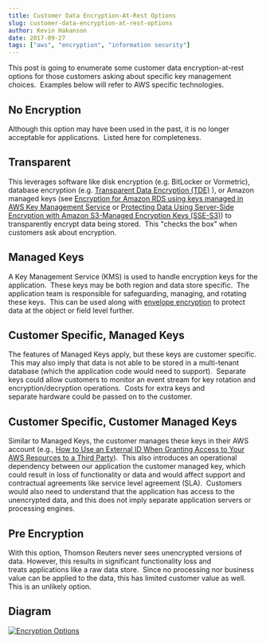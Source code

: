 ```yaml
---
title: Customer Data Encryption-At-Rest Options
slug: customer-data-encryption-at-rest-options
author: Kevin Hakanson
date: 2017-09-27
tags: ["aws", "encryption", "information security"]
---
```

This post is going to enumerate some customer data encryption-at-rest options for those customers asking about specific key management choices.  Examples below will refer to AWS specific technologies.

## No Encryption

Although this option may have been used in the past, it is no longer acceptable for applications.  Listed here for completeness.

## Transparent

This leverages software like disk encryption (e.g. BitLocker or Vormetric), database encryption (e.g. [Transparent Data Encryption (TDE)](https://docs.microsoft.com/en-us/sql/relational-databases/security/encryption/transparent-data-encryption) ), or Amazon managed keys (see [Encryption for Amazon RDS using keys managed in AWS Key Management Service](https://aws.amazon.com/about-aws/whats-new/2015/01/06/amazon-rds-encryption-with-kms-mysql-postgresql/) or [Protecting Data Using Server-Side Encryption with Amazon S3-Managed Encryption Keys (SSE-S3)](http://docs.aws.amazon.com/AmazonS3/latest/dev/UsingServerSideEncryption.html)) to transparently encrypt data being stored.  This "checks the box" when customers ask about encryption.

## Managed Keys

A Key Management Service (KMS) is used to handle encryption keys for the application.  These keys may be both region and data store specific.  The application team is responsible for safeguarding, managing, and rotating these keys.  This can be used along with [envelope encryption](http://docs.aws.amazon.com/kms/latest/developerguide/concepts.html#enveloping) to protect data at the object or field level further.

## Customer Specific, Managed Keys

The features of Managed Keys apply, but these keys are customer specific.  This may also imply that data is not able to be stored in a multi-tenant database (which the application code would need to support).  Separate keys could allow customers to monitor an event stream for key rotation and encryption/decryption operations.  Costs for extra keys and separate hardware could be passed on to the customer.

## Customer Specific, Customer Managed Keys

Similar to Managed Keys, the customer manages these keys in their AWS account (e.g., [How to Use an External ID When Granting Access to Your AWS Resources to a Third Party](https://docs.aws.amazon.com/IAM/latest/UserGuide/id_roles_create_for-user_externalid.html)).  This also introduces an operational dependency between our application the customer managed key, which could result in loss of functionality or data and would affect support and contractual agreements like service level agreement (SLA).  Customers would also need to understand that the application has access to the unencrypted data, and this does not imply separate application servers or processing engines.

## Pre Encryption

With this option, Thomson Reuters never sees unencrypted versions of data. However, this results in significant functionality loss and treats applications like a raw data store.  Since no processing nor business value can be applied to the data, this has limited customer value as well.  This is an unlikely option.

## Diagram

[![Encryption Options](images/EncryptionOptions.png)](images/EncryptionOptions.png)
